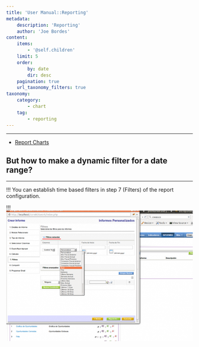 ```yaml
---
title: 'User Manual::Reporting'
metadata:
    description: 'Reporting'
    author: 'Joe Bordes'
content:
    items:
        - '@self.children'
    limit: 5
    order:
        by: date
        dir: desc
    pagination: true
    url_taxonomy_filters: true
taxonomy:
    category:
        - chart
    tag:
        - reporting
---
```

---

-   [Report Charts](/en/reporting/report_charts)

<div class="notices blue">
<h2>But how to make a dynamic filter for a date range?</h2>
<hr> </div>

!!! You can establish time based filters in step 7 (Filters) of the report configuration.


!!! ![](timebasedreportfilters.png?width=80%)
